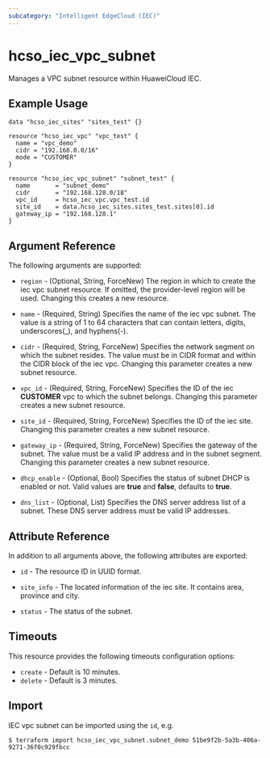 ```yaml
---
subcategory: "Intelligent EdgeCloud (IEC)"
---
```


# hcso_iec_vpc_subnet

Manages a VPC subnet resource within HuaweiCloud IEC.

## Example Usage

```hcl
data "hcso_iec_sites" "sites_test" {}

resource "hcso_iec_vpc" "vpc_test" {
  name = "vpc_demo"
  cidr = "192.168.0.0/16"
  mode = "CUSTOMER"
}

resource "hcso_iec_vpc_subnet" "subnet_test" {
  name       = "subnet_demo"
  cidr       = "192.168.128.0/18"
  vpc_id     = hcso_iec_vpc.vpc_test.id
  site_id    = data.hcso_iec_sites.sites_test.sites[0].id
  gateway_ip = "192.168.128.1"
}
```

## Argument Reference

The following arguments are supported:

* `region` - (Optional, String, ForceNew) The region in which to create the iec vpc subnet resource. If omitted, the
  provider-level region will be used. Changing this creates a new resource.

* `name` - (Required, String) Specifies the name of the iec vpc subnet. The value is a string of 1 to 64 characters that
  can contain letters, digits, underscores(_), and hyphens(-).

* `cidr` - (Required, String, ForceNew) Specifies the network segment on which the subnet resides. The value must be in
  CIDR format and within the CIDR block of the iec vpc. Changing this parameter creates a new subnet resource.

* `vpc_id` - (Required, String, ForceNew) Specifies the ID of the iec **CUSTOMER**
  vpc to which the subnet belongs. Changing this parameter creates a new subnet resource.

* `site_id` - (Required, String, ForceNew) Specifies the ID of the iec site. Changing this parameter creates a new
  subnet resource.

* `gateway_ip` - (Required, String, ForceNew)  Specifies the gateway of the subnet. The value must be a valid IP address
  and in the subnet segment. Changing this parameter creates a new subnet resource.

* `dhcp_enable` - (Optional, Bool)  Specifies the status of subnet DHCP is enabled or not.
  Valid values are **true** and **false**, defaults to **true**.

* `dns_list` - (Optional, List) Specifies the DNS server address list of a subnet. These DNS server address must be
  valid IP addresses.

## Attribute Reference

In addition to all arguments above, the following attributes are exported:

* `id` - The resource ID in UUID format.

* `site_info` - The located information of the iec site. It contains area, province and city.

* `status` - The status of the subnet.

## Timeouts

This resource provides the following timeouts configuration options:

* `create` - Default is 10 minutes.
* `delete` - Default is 3 minutes.

## Import

IEC vpc subnet can be imported using the `id`, e.g.

```
$ terraform import hcso_iec_vpc_subnet.subnet_demo 51be9f2b-5a3b-406a-9271-36f0c929fbcc
```
